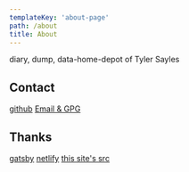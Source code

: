 ```yaml
---
templateKey: 'about-page'
path: /about
title: About
---
```


diary, dump, data-home-depot of Tyler Sayles

## Contact

[github](https://github.com/saylestyler)
[Email &amp; GPG](http://a.keyserver.alteholz.eu:11371/pks/lookup?op=vindex&search=saylestyler@gmail.com&fingerprint=on)

<!--## Projects-->
<!--[SeeQL](https://github.com/oslabs-beta/seeql) Postgres visualizer + query generator-->
<!--![seeql](https://user-images.githubusercontent.com/29069478/60296884-0af8d580-98f5-11e9-8d26-06cb5c58f270.gif)-->
<!--[iExport](https://github.com/saylestyler/iExport) iMessage database archive utility-->

## Thanks

[gatsby](https://www.gatsbyjs.com/)
[netlify](https://netlify.com)
[this site's src](https://github.com/saylestyler/tylsyl)
